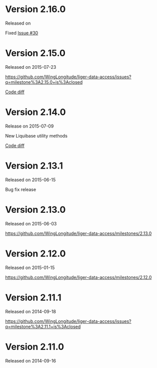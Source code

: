 # Version 2.16.0
Released on 

Fixed [Issue #30](https://github.com/WingLongitude/liger-data-access/issues/30)

# Version 2.15.0
Released on 2015-07-23

https://github.com/WingLongitude/liger-data-access/issues?q=milestone%3A2.15.0+is%3Aclosed

[Code diff](https://github.com/WingLongitude/liger-data-access/compare/liger-data-access-2.14.0...liger-data-access-2.15.0)

# Version 2.14.0
Release on 2015-07-09

New Liquibase utility methods

[Code diff](https://github.com/WingLongitude/liger-data-access/compare/liger-data-access-2.13.1...liger-data-access-2.14.0)

# Version 2.13.1
Released on 2015-06-15

Bug fix release

# Version 2.13.0
Released on 2015-06-03

https://github.com/WingLongitude/liger-data-access/milestones/2.13.0

# Version 2.12.0
Released on 2015-01-15

https://github.com/WingLongitude/liger-data-access/milestones/2.12.0

# Version 2.11.1
Released on 2014-09-18

https://github.com/WingLongitude/liger-data-access/issues?q=milestone%3A2.11.1+is%3Aclosed

# Version 2.11.0
Released on 2014-09-16
